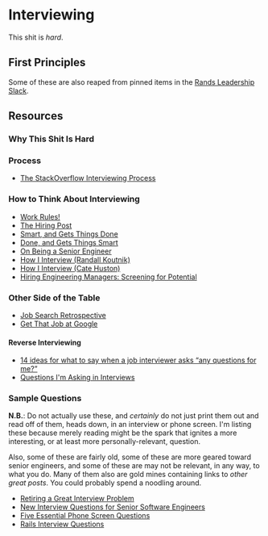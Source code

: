 # Interviewing

This shit is _hard_.

## First Principles

Some of these are also reaped from pinned items in the [Rands Leadership Slack](http://randsinrepose.com/welcome-to-rands-leadership-slack/).

## Resources


### Why This Shit Is Hard

### Process

* [The StackOverflow Interviewing Process](http://blog.stackoverflow.com/2016/02/the-stack-overflow-interviewing-process/)

### How to Think About Interviewing

* [Work Rules!](http://www.amazon.com/Work-Rules-Insights-Inside-Transform/dp/1455554790)
* [The Hiring Post](http://sockpuppet.org/blog/2015/03/06/the-hiring-post/)
* [Smart, and Gets Things Done](http://www.joelonsoftware.com/articles/GuerrillaInterviewing3.html)
* [Done, and Gets Things Smart](http://steve-yegge.blogspot.com/2008/06/done-and-gets-things-smart.html)
* [On Being a Senior Engineer](http://www.kitchensoap.com/2012/10/25/on-being-a-senior-engineer/)
* [How I Interview (Randall Koutnik)](https://rkoutnik.com/articles/How-I-Interview.html)
* [How I Interview (Cate Huston)](http://www.catehuston.com/blog/2015/04/01/how-i-interview/)
* [Hiring Engineering Managers: Screening for Potential](http://www.elidedbranches.com/2016/01/hiring-engineering-managers-screening.html)

### Other Side of the Table

* [Job Search Retrospective](http://juliepagano.com/blog/2015/08/15/job-search-retrospective/)
* [Get That Job at Google](http://steve-yegge.blogspot.com/2008/03/get-that-job-at-google.html)

#### Reverse Interviewing

* [14 ideas for what to say when a job interviewer asks “any questions for me?”](https://rooting-for-you.cenedella.com/14-ideas-for-what-to-say-when-a-job-interviewer-asks-any-questions-for-me-31b0ce03881a#.kl62xrrj6)
* [Questions I'm Asking in Interviews](http://jvns.ca/blog/2013/12/30/questions-im-asking-in-interviews/)

### Sample Questions

**N.B.**: Do not actually use these, and _certainly_ do not just print them out and read off of them, heads down, in an interview or phone screen. I'm listing these because merely reading might be the spark that ignites a more interesting, or at least more personally-relevant, question.

Also, some of these are fairly old, some of these are more geared toward senior engineers, and some of these are may not be relevant, in any way, to what you do. Many of them also are gold mines containing links to _other great posts_. You could probably spend a noodling around.

* [Retiring a Great Interview Problem](http://thenoisychannel.com/2011/08/08/retiring-a-great-interview-problem)
* [New Interview Questions for Senior Software Engineers](http://www.hanselman.com/blog/NewInterviewQuestionsForSeniorSoftwareEngineers.aspx)
* [Five Essential Phone Screen Questions](https://sites.google.com/site/steveyegge2/five-essential-phone-screen-questions)
* [Rails Interview Questions](http://documentup.com/afeld/rails_interview_questions)
